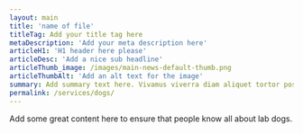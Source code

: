 ```yaml
---
layout: main
title: 'name of file'
titleTag: Add your title tag here
metaDescription: 'Add your meta description here'
articleH1: 'H1 header here please'
articleDesc: 'Add a nice sub headline'
articleThumb_image: /images/main-news-default-thumb.png
articleThumbAlt: 'Add an alt text for the image'
summary: Add summary text here. Vivamus viverra diam aliquet tortor posuere porta. Quisque iaculis ligula et elit lobortis tincidunt. Suspendisse dignissim diam at felis condimentum, auctor hendrerit nisi dictum. Nam consequat, quam at bibendum porta, nisl ante tempus purus, eu ornare nisi orci a nisi. Pellentesque vitae luctus qu...
permalink: /services/dogs/
---
```


Add some great content here to ensure that people know all about lab dogs.